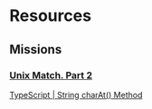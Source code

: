 # Resources

## Missions

### [Unix Match. Part 2](/mission/unix-match-part-2/unix-match-part-2.ts)

[TypeScript | String charAt() Method](https://www.geeksforgeeks.org/typescript-string-charat-method/)
